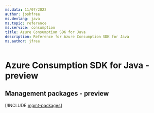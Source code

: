 ```yaml
---
ms.data: 11/07/2022
author: joshfree
ms.devlang: java
ms.topic: reference
ms.service: consumption
title: Azure Consumption SDK for Java
description: Reference for Azure Consumption SDK for Java
ms.author: jfree
---
```

# Azure Consumption SDK for Java - preview

## Management packages - preview
[!INCLUDE [mgmt-packages](consumption-mgmt-index.md)]